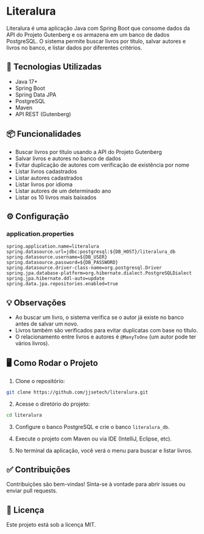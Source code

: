 # Literalura

Literalura é uma aplicação Java com Spring Boot que consome dados da API do Projeto Gutenberg e os armazena em um banco de dados PostgreSQL. O sistema permite buscar livros por título, salvar autores e livros no banco, e listar dados por diferentes critérios.

## 🚀 Tecnologias Utilizadas

- Java 17+
- Spring Boot
- Spring Data JPA
- PostgreSQL
- Maven
- API REST (Gutenberg)

## 📦 Funcionalidades

- Buscar livros por título usando a API do Projeto Gutenberg
- Salvar livros e autores no banco de dados
- Evitar duplicação de autores com verificação de existência por nome
- Listar livros cadastrados
- Listar autores cadastrados
- Listar livros por idioma
- Listar autores de um determinado ano
- Listar os 10 livros mais baixados

## ⚙️ Configuração

### application.properties

```properties
spring.application.name=literalura
spring.datasource.url=jdbc:postgresql:${DB_HOST}/literalura_db
spring.datasource.username=${DB_USER}
spring.datasource.password=${DB_PASSWORD}
spring.datasource.driver-class-name=org.postgresql.Driver
spring.jpa.database-platform=org.hibernate.dialect.PostgreSQLDialect
spring.jpa.hibernate.ddl-auto=update
spring.data.jpa.repositories.enabled=true
```

## 💡 Observações

- Ao buscar um livro, o sistema verifica se o autor já existe no banco antes de salvar um novo.
- Livros também são verificados para evitar duplicatas com base no título.
- O relacionamento entre livros e autores é `@ManyToOne` (um autor pode ter vários livros).

## 🖥️ Como Rodar o Projeto

1. Clone o repositório:
```bash
git clone https://github.com/jjsetech/literalura.git
```

2. Acesse o diretório do projeto:
```bash
cd literalura
```

3. Configure o banco PostgreSQL e crie o banco `literalura_db`.

4. Execute o projeto com Maven ou via IDE (IntelliJ, Eclipse, etc).

5. No terminal da aplicação, você verá o menu para buscar e listar livros.

## ✅ Contribuições

Contribuições são bem-vindas! Sinta-se à vontade para abrir issues ou enviar pull requests.

## 📝 Licença

Este projeto está sob a licença MIT.
